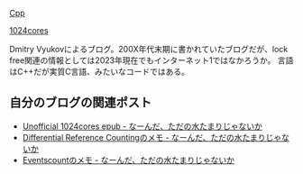 [Cpp](Cpp)

[1024cores](https://www.1024cores.net/home)

Dmitry Vyukovによるブログ。200X年代末期に書かれていたブログだが、lock free関連の情報としては2023年現在でもインターネット1ではなかろうか。
言語はC++だが実質C言語、みたいなコードではある。

## 自分のブログの関連ポスト

- [Unofficial 1024cores epub - なーんだ、ただの水たまりじゃないか](https://karino2.github.io/2023/11/04/unofficial_1024cores_epub.html)
- [Differential Reference Countingのメモ - なーんだ、ただの水たまりじゃないか](https://karino2.github.io/2023/11/07/drc_memo.html)
- [Eventscountのメモ - なーんだ、ただの水たまりじゃないか](https://karino2.github.io/2023/11/09/eventcounts_memo.html)
